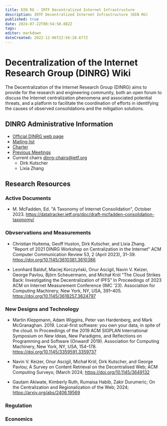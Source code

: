 ```yaml
---
title: DIN RG - IRTF Decentralized Internet Infrastructure
description: IRTF Decentralized Internet Infrastructure (DIN RG)
published: true
date: 2024-07-22T08:54:58.882Z
tags: 
editor: markdown
dateCreated: 2022-12-06T22:56:28.677Z
---
```


#  Decentralization of the Internet Research Group (DINRG) Wiki

The Decentralization of the Internet Research Group (DINRG) aims to provide for the research and engineering community, both an open forum to discuss the Internet centralization phenomena and associated potential threats, and a platform to facilitate the coordination of efforts in identifying the causes of observed consolidations and the mitigation solutions.

## DINRG Administrative Information

* [Official DINRG web page](https://irtf.org/dinrg)
* [Mailing list](https://www.irtf.org/mailman/listinfo/din)
* [Charter](https://datatracker.ietf.org/rg/dinrg/charter/)
* [Previous Meetings](https://datatracker.ietf.org/rg/dinrg/meetings/)
* Current chairs <dinrg-chairs@ietf.org>
     *   Dirk Kutscher
     *   Lixia Zhang 


## Research Resources

### Active Documents
* M. McFadden, Ed. "A Taxonomy of Internet Consolidation", October 2023.
https://datatracker.ietf.org/doc/draft-mcfadden-consolidation-taxonomy/

### Obvservations and Measurements
* Christian Huitema, Geoff Huston, Dirk Kutscher, and Lixia Zhang.
"Report of 2021 DINRG Workshop on Centralization in the Internet"
ACM Computer Communication Review 53, 2 (April 2023), 31–39. https://doi.org/10.1145/3610381.3610386

* Leonhard Balduf, Maciej Korczyński, Onur Ascigil, Navin V. Keizer, George Pavlou, Björn Scheuermann, and Michał Król
"The Cloud Strikes Back: Investigating the Decentralization of IPFS" In Proceedings of 2023 ACM on Internet Measurement Conference (IMC '23). Association for Computing Machinery, New York, NY, USA, 391–405. https://doi.org/10.1145/3618257.3624797


### New Designs and Technology

* Martin Kleppmann, Adam Wiggins, Peter van Hardenberg, and Mark McGranaghan. 2019. Local-first software: you own your data, in spite of the cloud. In Proceedings of the 2019 ACM SIGPLAN International Symposium on New Ideas, New Paradigms, and Reflections on Programming and Software (Onward! 2019). Association for Computing Machinery, New York, NY, USA, 154–178. https://doi.org/10.1145/3359591.3359737

* Navin V. Keizer, Onur Ascigil, Michał Król, Dirk Kutscher, and George Pavlou; A Survey on Content Retrieval on the Decentralised Web; ACM Computing Surveys; (March 2024; https://doi.org/10.1145/3649132

* Gautam Akiwate, Kimberly Ruth, Rumaisa Habib, Zakir Durumeric; On the Centralization and Regionalization of the Web; 2024; https://arxiv.org/abs/2406.19569
 
### Regulation

### Economics







